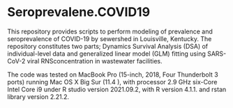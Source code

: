 # Seroprevalene.COVID19
This repository provides scripts to perform modeling of prevalence and seroprevalence of COVID-19 by sewershed in Louisville, Kentucky. 
The repository constitutes two parts; Dynamics Survival Analysis (DSA) of individual-level data and generalized linear model (GLM) fitting using SARS-CoV-2 viral RNSconcentration in wastewater facilities. 

The code was tested on MacBook Pro (15-inch, 2018, Four Thunderbolt 3 ports) running Mac OS X Big Sur (11.4 ), with processor 2.9 GHz six-Core Intel Core i9 under R studio version 2021.09.2, with R version 4.1.1. and rstan library version 2.21.2.
